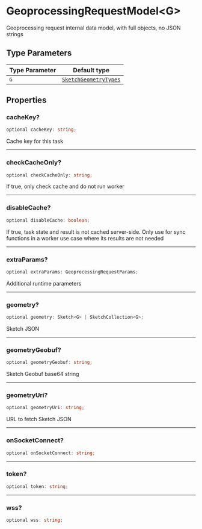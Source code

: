 # GeoprocessingRequestModel\<G\>

Geoprocessing request internal data model, with full objects, no JSON strings

## Type Parameters

| Type Parameter | Default type |
| ------ | ------ |
| `G` | [`SketchGeometryTypes`](../type-aliases/SketchGeometryTypes.md) |

## Properties

### cacheKey?

```ts
optional cacheKey: string;
```

Cache key for this task

***

### checkCacheOnly?

```ts
optional checkCacheOnly: string;
```

If true, only check cache and do not run worker

***

### disableCache?

```ts
optional disableCache: boolean;
```

If true, task state and result is not cached server-side.  Only use for sync functions in a worker use case where its results are not needed

***

### extraParams?

```ts
optional extraParams: GeoprocessingRequestParams;
```

Additional runtime parameters

***

### geometry?

```ts
optional geometry: Sketch<G> | SketchCollection<G>;
```

Sketch JSON

***

### geometryGeobuf?

```ts
optional geometryGeobuf: string;
```

Sketch Geobuf base64 string

***

### geometryUri?

```ts
optional geometryUri: string;
```

URL to fetch Sketch JSON

***

### onSocketConnect?

```ts
optional onSocketConnect: string;
```

***

### token?

```ts
optional token: string;
```

***

### wss?

```ts
optional wss: string;
```
